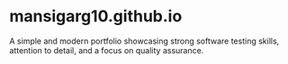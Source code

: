# mansigarg10.github.io

A simple and modern portfolio showcasing strong software testing skills, attention to detail, and a focus on quality assurance.


